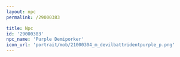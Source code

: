 ```yaml
---
layout: npc
permalink: /29000383

title: Npc
id: '29000383'
npc_name: 'Purple Demiporker'
icon_url: 'portrait/mob/21000304_m_devilbattridentpurple_p.png'
---
```

